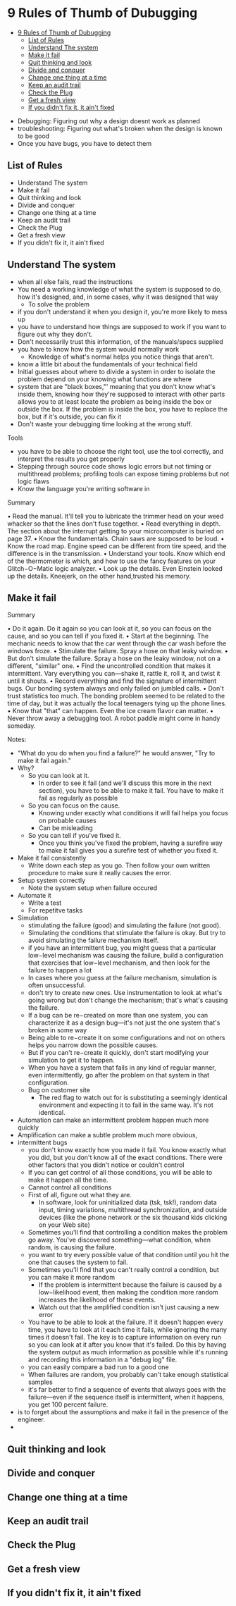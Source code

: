 # 9 Rules of Thumb of Dubugging

<!-- TOC depthFrom:1 depthTo:6 withLinks:1 updateOnSave:1 orderedList:0 -->

- [9 Rules of Thumb of Dubugging](#9-rules-of-thumb-of-dubugging)
	- [List of Rules](#list-of-rules)
	- [Understand The system](#understand-the-system)
	- [Make it fail](#make-it-fail)
	- [Quit thinking and look](#quit-thinking-and-look)
	- [Divide and conquer](#divide-and-conquer)
	- [Change one thing at a time](#change-one-thing-at-a-time)
	- [Keep an audit trail](#keep-an-audit-trail)
	- [Check the Plug](#check-the-plug)
	- [Get a fresh view](#get-a-fresh-view)
	- [If you didn't fix it, it ain't fixed](#if-you-didnt-fix-it-it-aint-fixed)

<!-- /TOC -->

- Debugging: Figuring out why a design doesnt work as planned
- troubleshooting: Figuring out what's broken when the design is  known to be good
- Once you have bugs, you have to detect them

## List of Rules

- Understand The system
- Make it fail
- Quit thinking and look
- Divide and conquer
- Change one thing at a time
- Keep an audit trail
- Check the Plug
- Get a fresh view
- If you didn't fix it, it ain't fixed

## Understand The system

- when all else fails, read the instructions
- You need a working knowledge of what the system is supposed to do, how it's designed, and, in some cases, why it was designed that way
  - To solve the problem
- if you don't understand it when you design it, you're more likely to mess up
- you have to understand how things are supposed to work if you want to figure out why they don't.
- Don't necessarily trust this information, of the manuals/specs supplied
- you have to know how the system would normally work
  - Knowledge of what's normal helps you notice things that aren't.
- know a little bit about the fundamentals of your technical field
- Initial guesses about where to divide a system in order to isolate the problem depend on your knowing what functions are where
- system that are "black boxes,"' meaning that you don't know what's inside them, knowing how they're supposed to interact with other parts allows you to at least locate the problem as being inside the box or outside the box. If the problem is inside the box, you have to replace the box, but if it's outside, you can fix it
-  Don't waste your debugging time looking at the wrong stuff.


Tools

- you have to be able to choose the right tool, use the tool correctly, and interpret the results you get properly
- Stepping through source code shows logic errors but not timing or multithread problems; profiling tools can expose timing problems but not logic flaws
- Know the language you're writing software in

Summary

• Read the manual. It'll tell you to lubricate the trimmer head on your weed whacker so that the lines don't fuse together.
• Read everything in depth. The section about the interrupt getting to your microcomputer is buried on page 37.
• Know the fundamentals. Chain saws are supposed to be loud.
• Know the road map. Engine speed can be different from tire speed, and the difference is in the transmission.
• Understand your tools. Know which end of the thermometer is which, and how to use the fancy features on your Glitch−O−Matic logic analyzer.
• Look up the details. Even Einstein looked up the details. Kneejerk, on the other hand,trusted his memory.

## Make it fail

Summary

• Do it again. Do it again so you can look at it, so you can focus on the cause, and so you can tell if you fixed it.
• Start at the beginning. The mechanic needs to know that the car went through the car wash before the windows froze.
• Stimulate the failure. Spray a hose on that leaky window.
• But don't simulate the failure. Spray a hose on the leaky window, not on a different, "similar" one.
• Find the uncontrolled condition that makes it intermittent. Vary everything you can—shake it, rattle it, roll it, and twist it until it shouts.
• Record everything and find the signature of intermittent bugs. Our bonding system always and only failed on jumbled calls.
• Don't trust statistics too much. The bonding problem seemed to be related to the time of day, but it was actually the local teenagers tying up the phone lines.
• Know that "that" can happen. Even the ice cream flavor can matter.
• Never throw away a debugging tool. A robot paddle might come in handy someday.

Notes:

-  "What do you do when you find a failure?" he would answer, "Try to make it fail again."
- Why?
  - So you can look at it.
    - In order to see it fail (and we'll discuss this more in the next section), you have to be able to make it fail. You have to make it fail as regularly as possible
  - So you can focus on the cause.
    - Knowing under exactly what conditions it will fail helps you focus on probable causes
    - Can be misleading
  - So you can tell if you've fixed it.
    - Once you think you've fixed the problem, having a surefire way to make it fail gives you a surefire test of whether you fixed it.
- Make it fail consistently
  - Write down each step as you go. Then follow your own written procedure to make sure it really causes the error.
- Setup system correctly
  - Note the system setup when failure occured
- Automate it
  - Write a test
  - For repetitve tasks
- Simulation
  - stimulating the failure (good) and simulating the failure (not good).
  - Simulating the conditions that stimulate the failure is okay. But try to avoid simulating the failure mechanism itself.
  -  if you have an intermittent bug, you might guess that a particular low−level mechanism was causing the failure, build a configuration that exercises that low−level mechanism, and then look for the failure to happen a lot
  - In cases where you guess at the failure mechanism, simulation is often unsuccessful.
  - don't try to create new ones. Use instrumentation to look at what's going wrong but don't change the mechanism; that's what's causing the failure.
  - If a bug can be re−created on more than one system, you can characterize it as a design bug—it's not just the one system that's broken in some way
  - Being able to re−create it on some configurations and not on others helps you narrow down the possible causes.
  -  But if you can't re−create it quickly, don't start modifying your simulation to get it to happen.
  - When you have a system that fails in any kind of regular manner, even intermittently, go after the problem on that system in that configuration.
  - Bug on customer site
    - The red flag to watch out for is substituting a seemingly identical environment and expecting it to fail in the same way. It's not identical.
- Automation can make an intermittent problem happen much more quickly
-  Amplification can make a subtle problem much more obvious,
- intermittent bugs
  - you don't know exactly how you made it fail. You know exactly what you did, but you don't know all of the exact conditions. There were other factors that you didn't notice or couldn't control
  -  If you can get control of all those conditions, you will be able to make it happen all the time.
    - Cannot control all conditions
  - First of all, figure out what they are.
    - In software, look for uninitialized data (tsk, tsk!), random data input, timing variations, multithread synchronization, and outside devices (like the phone network or the six thousand kids clicking on your Web site)
  - Sometimes you'll find that controlling a condition makes the problem go away. You've discovered something—what condition, when random, is causing the failure.
  - you want to try every possible value of that condition until you hit the one that causes the system to fail.
  - Sometimes you'll find that you can't really control a condition, but you can make it more random
    - If the problem is intermittent because the failure is caused by a low−likelihood event, then making the condition more random increases the likelihood of these events.
    - Watch out that the amplified condition isn't just causing a new error
  - You have to be able to look at the failure. If it doesn't happen every time, you have to look at it each time it fails, while ignoring the many times it doesn't fail. The key is to capture information on every run so you can look at it after you know that it's failed. Do this by having the system output as much information as possible while it's running and recording this information in a "debug log" file.
  - you can easily compare a bad run to a good one
  - When failures are random, you probably can't take enough statistical samples
  - it's far better to find a sequence of events that always goes with the failure—even if the sequence itself is intermittent, when it happens, you get 100 percent failure.
-  is to forget about the assumptions and make it fail in the presence of the engineer.
-




## Quit thinking and look

## Divide and conquer

## Change one thing at a time

## Keep an audit trail

## Check the Plug

## Get a fresh view

## If you didn't fix it, it ain't fixed
